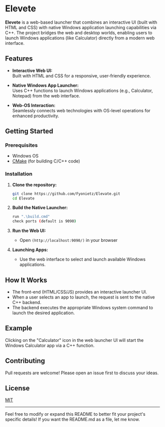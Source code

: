 

# Elevete

**Elevete** is a web-based launcher that combines an interactive UI (built with HTML and CSS) with native Windows application launching capabilities via C++. The project bridges the web and desktop worlds, enabling users to launch Windows applications (like Calculator) directly from a modern web interface.

## Features

- **Interactive Web UI:**  
  Built with HTML and CSS for a responsive, user-friendly experience.

- **Native Windows App Launcher:**  
  Uses C++ functions to launch Windows applications (e.g., Calculator, Notepad) from the web interface.

- **Web-OS Interaction:**  
  Seamlessly connects web technologies with OS-level operations for enhanced productivity.

## Getting Started

### Prerequisites

- Windows OS
- [CMake](https://cmake.org/) (for building C/C++ code)

### Installation

1. **Clone the repository:**

    ```bash
    git clone https://github.com/Fyonietz/Elevate.git
    cd Elevate
    ```

2. **Build the Native Launcher:**

    ```bash
    run ".\build.cmd"
    check ports (default is 9090)
    ```

3. **Run the Web UI:**

    - Open `(http://localhost:9090/)` in your browser  

4. **Launching Apps:**

    - Use the web interface to select and launch available Windows applications.

## How It Works

- The front-end (HTML/CSS/JS) provides an interactive launcher UI.
- When a user selects an app to launch, the request is sent to the native C++ backend.
- The backend executes the appropriate Windows system command to launch the desired application.

## Example

Clicking on the "Calculator" icon in the web launcher UI will start the Windows Calculator app via a C++ function.


## Contributing

Pull requests are welcome! Please open an issue first to discuss your ideas.

## License

[MIT](LICENSE)

---

Feel free to modify or expand this README to better fit your project's specific details! If you want the README.md as a file, let me know.
